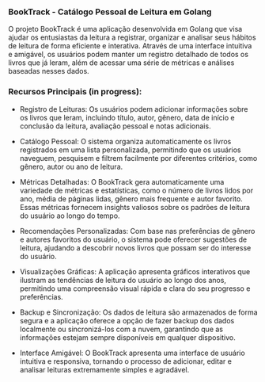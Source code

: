 ### BookTrack - Catálogo Pessoal de Leitura em Golang

O projeto BookTrack é uma aplicação desenvolvida em Golang que visa ajudar os entusiastas da leitura a registrar, organizar e analisar seus hábitos de leitura de forma eficiente e interativa. Através de uma interface intuitiva e amigável, os usuários podem manter um registro detalhado de todos os livros que já leram, além de acessar uma série de métricas e análises baseadas nesses dados.

### Recursos Principais (in progress):

- Registro de Leituras: Os usuários podem adicionar informações sobre os livros que leram, incluindo título, autor, gênero, data de início e conclusão da leitura, avaliação pessoal e notas adicionais.

- Catálogo Pessoal: O sistema organiza automaticamente os livros registrados em uma lista personalizada, permitindo que os usuários naveguem, pesquisem e filtrem facilmente por diferentes critérios, como gênero, autor ou ano de leitura.

- Métricas Detalhadas: O BookTrack gera automaticamente uma variedade de métricas e estatísticas, como o número de livros lidos por ano, média de páginas lidas, gênero mais frequente e autor favorito. Essas métricas fornecem insights valiosos sobre os padrões de leitura do usuário ao longo do tempo.

- Recomendações Personalizadas: Com base nas preferências de gênero e autores favoritos do usuário, o sistema pode oferecer sugestões de leitura, ajudando a descobrir novos livros que possam ser do interesse do usuário.

- Visualizações Gráficas: A aplicação apresenta gráficos interativos que ilustram as tendências de leitura do usuário ao longo dos anos, permitindo uma compreensão visual rápida e clara do seu progresso e preferências.

- Backup e Sincronização: Os dados de leitura são armazenados de forma segura e a aplicação oferece a opção de fazer backup dos dados localmente ou sincronizá-los com a nuvem, garantindo que as informações estejam sempre disponíveis em qualquer dispositivo.

- Interface Amigável: O BookTrack apresenta uma interface de usuário intuitiva e responsiva, tornando o processo de adicionar, editar e analisar leituras extremamente simples e agradável.